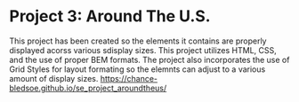 # Project 3: Around The U.S.

This project has been created so the elements it contains are properly displayed acorss various sdisplay sizes. This project utilizes HTML, CSS, and the use of proper BEM formats. The project also incorporates the use of Grid Styles for layout formating so the elemnts can adjust to a various amount of display sizes. https://chance-bledsoe.github.io/se_project_aroundtheus/
